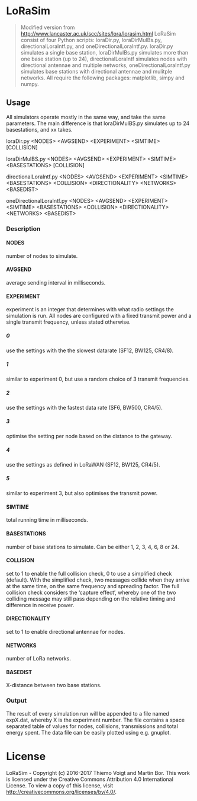 # LoRaSim
> Modified version from http://www.lancaster.ac.uk/scc/sites/lora/lorasim.html
LoRaSim consist of four Python scripts: loraDir.py, loraDirMulBs.py, directionalLoraIntf.py, and oneDirectionalLoraIntf.py.
loraDir.py simulates a single base station, loraDirMulBs.py simulates more than one base station (up to 24), directionalLoraIntf simulates nodes with directional antennae and multiple networks, oneDirectionalLoraIntf.py simulates base stations with directional antennae and mulitple networks.
All require the following packages: matplotlib, simpy and numpy.

## Usage
All simulators operate mostly in the same way, and take the same parameters. The main difference is that loraDirMulBS.py simulates up to 24 basestations, and xx takes.

loraDir.py \<NODES> \<AVGSEND> \<EXPERIMENT> \<SIMTIME> [COLLISION]

loraDirMulBS.py \<NODES> \<AVGSEND> \<EXPERIMENT> \<SIMTIME> \<BASESTATIONS> [COLLISION]

directionalLoraIntf.py \<NODES> \<AVGSEND> \<EXPERIMENT> \<SIMTIME> \<BASESTATIONS> \<COLLISION> \<DIRECTIONALITY> \<NETWORKS> \<BASEDIST>

oneDirectionalLoraIntf.py \<NODES> \<AVGSEND> \<EXPERIMENT> \<SIMTIME> \<BASESTATIONS> \<COLLISION> \<DIRECTIONALITY> \<NETWORKS> \<BASEDIST>

### Description

#### NODES
number of nodes to simulate.

#### AVGSEND
average sending interval in milliseconds.

#### EXPERIMENT
experiment is an integer that determines with what radio settings the simulation is run. All nodes are configured with a fixed transmit power and a single transmit frequency, unless stated otherwise.

##### 0
use the settings with the the slowest datarate (SF12, BW125, CR4/8).

##### 1
similar to experiment 0, but use a random choice of 3 transmit frequencies.

##### 2
use the settings with the fastest data rate (SF6, BW500, CR4/5).

##### 3
optimise the setting per node based on the distance to the gateway.

##### 4
use the settings as defined in LoRaWAN (SF12, BW125, CR4/5).

##### 5
similar to experiment 3, but also optimises the transmit power.

#### SIMTIME
total running time in milliseconds.

#### BASESTATIONS
number of base stations to simulate. Can be either 1, 2, 3, 4, 6, 8 or 24.

#### COLLISION
set to 1 to enable the full collision check, 0 to use a simplified check (default). With the simplified check, two messages collide when they arrive at the same time, on the same frequency and spreading factor. The full collision check considers the ‘capture effect’, whereby one of the two colliding message may still pass depending on the relative timing and difference in receive power.

#### DIRECTIONALITY
set to 1 to enable directional antennae for nodes.

#### NETWORKS
number of LoRa networks.

#### BASEDIST
X-distance between two base stations.

### Output

The result of every simulation run will be appended to a file named expX.dat, whereby X is the experiment number. The file contains a space separated table of values for nodes, collisions, transmissions and total energy spent. The data file can be easily plotted using e.g. gnuplot.

# License
LoRaSim - Copyright (c) 2016-2017 Thiemo Voigt and Martin Bor. This work is licensed under the Creative Commons Attribution 4.0 International License. To view a copy of this license, visit http://creativecommons.org/licenses/by/4.0/.
